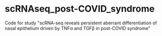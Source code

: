 # scRNAseq_post-COVID_syndrome
Code for study "scRNA-seq reveals persistent aberrant differentiation of nasal epithelium driven by TNFα and TGFβ in post-COVID syndrome"
